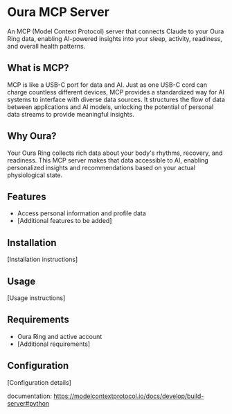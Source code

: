 # Oura MCP Server

An MCP (Model Context Protocol) server that connects Claude to your Oura Ring data, enabling AI-powered insights into your sleep, activity, readiness, and overall health patterns.

## What is MCP?

MCP is like a USB-C port for data and AI. Just as one USB-C cord can charge countless different devices, MCP provides a standardized way for AI systems to interface with diverse data sources. It structures the flow of data between applications and AI models, unlocking the potential of personal data streams to provide meaningful insights.

## Why Oura?

Your Oura Ring collects rich data about your body's rhythms, recovery, and readiness. This MCP server makes that data accessible to AI, enabling personalized insights and recommendations based on your actual physiological state.

## Features

- Access personal information and profile data
- [Additional features to be added]

## Installation

[Installation instructions]

## Usage

[Usage instructions]

## Requirements

- Oura Ring and active account
- [Additional requirements]

## Configuration

[Configuration details]

documentation:
https://modelcontextprotocol.io/docs/develop/build-server#python
